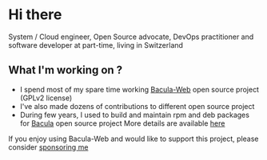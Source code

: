 # Hi there

System / Cloud engineer, Open Source advocate, DevOps practitioner and software developer at part-time, living in Switzerland

## What I'm working on ?

- I spend most of my spare time working [Bacula-Web](https://www.bacula-web.org) open source project (GPLv2 license)
- I've also made dozens of contributions to different open source project
- During few years, I used to build and maintain rpm and deb packages for [Bacula](https://wwww.bacula.org) open source project
  More details are available [here](https://www.bacula.org/bacula-binary-package-download/)

If you enjoy using Bacula-Web and would like to support this project, please consider [sponsoring me](https://github.com/sponsors/dfranco)